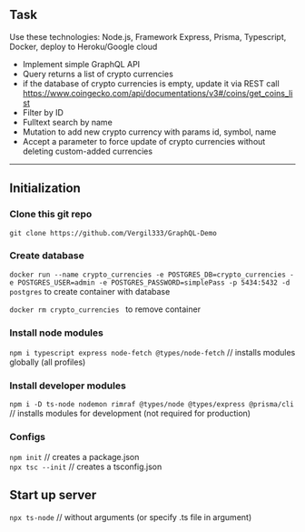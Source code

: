 ## Task

Use these technologies: Node.js, Framework Express, Prisma, Typescript, Docker, deploy to Heroku/Google cloud

- Implement simple GraphQL API
- Query returns a list of crypto currencies
- if the database of crypto currencies is empty, update it via REST call https://www.coingecko.com/api/documentations/v3#/coins/get_coins_list
- Filter by ID
- Fulltext search by name
- Mutation to add new crypto currency with params id, symbol, name
- Accept a parameter to force update of crypto currencies without deleting custom-added currencies

---

## Initialization  
  
### Clone this git repo
`git clone https://github.com/Vergil333/GraphQL-Demo`

### Create database
`docker run --name crypto_currencies -e POSTGRES_DB=crypto_currencies -e POSTGRES_USER=admin -e POSTGRES_PASSWORD=simplePass -p 5434:5432 -d postgres` to create container with database  
  
`docker rm crypto_currencies ` to remove container  

### Install node modules
`npm i typescript express node-fetch @types/node-fetch` // installs modules globally (all profiles)  

### Install developer modules
`npm i -D ts-node nodemon rimraf @types/node @types/express @prisma/cli` // installs modules for development (not required for production)  

### Configs
`npm init` // creates a package.json    
`npx tsc --init` // creates a tsconfig.json  

## Start up server
`npx ts-node` // without arguments (or specify .ts file in argument)
